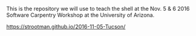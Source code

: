This is the repository we will use to teach the shell at the Nov. 5 & 6 2016 Software Carpentry Workshop at the University of Arizona.

https://strootman.github.io/2016-11-05-Tucson/
